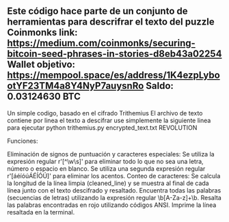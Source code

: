 Este código hace parte de un conjunto de herramientas
para descrifrar el texto del puzzle Coinmonks
link: https://medium.com/coinmonks/securing-bitcoin-seed-phrases-in-stories-d8eb43a02254
Wallet objetivo: https://mempool.space/es/address/1K4ezpLybootYF23TM4a8Y4NyP7auysnRo
Saldo: ‎0.03124630 BTC
-----------------------------------------------
Un simple codigo, basado en el cifrado Trithemius
El archivo de texto contiene por linea el texto  a descifrar
use simplemente la siguiente linea para ejecutar
python trithemius.py encrypted_text.txt REVOLUTION

Funciones:

Eliminación de signos de puntuación y caracteres especiales:
Se utiliza la expresión regular r'[^\w\s]' para eliminar todo lo que no sea una letra, número o espacio en blanco.
Se utiliza una segunda expresión regular r'[áéíóúÁÉÍÓÚ]' para eliminar los acentos.
Conteo de caracteres: Se calcula la longitud de la línea limpia (cleaned_line) y se muestra al final de cada línea junto con el texto descifrado y resaltado.
Encuentra todas las palabras (secuencias de letras) utilizando la expresión regular \b[A-Za-z]+\b.
Resalta las palabras encontradas en rojo utilizando códigos ANSI.
Imprime la línea resaltada en la terminal.
